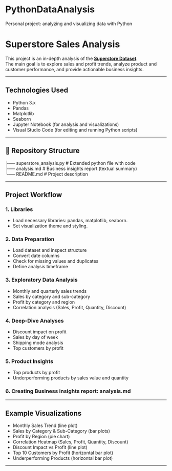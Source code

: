 # PythonDataAnalysis
Personal project: analyzing and visualizing data with Python
# Superstore Sales Analysis

This project is an in-depth analysis of the **[Superstore Dataset](https://www.kaggle.com/datasets/vivek468/superstore-dataset-final)**.  
The main goal is to explore sales and profit trends, analyze product and customer performance, and provide actionable business insights.

---

## Technologies Used
- Python 3.x  
- Pandas  
- Matplotlib  
- Seaborn  
- Jupyter Notebook (for analysis and visualizations)  
- Visual Studio Code (for editing and running Python scripts)

---

## 📂 Repository Structure
├── superstore_analysis.py # Extended python file with code      
├── analysis.md # Business insights report (textual summary)      
└── README.md # Project description      

---

##  Project Workflow
### 1. Libraries
- Load necessary libraries: pandas, matplotlib, seaborn.
- Set visualization theme and styling.
  
### 2. Data Preparation
- Load dataset and inspect structure
- Convert date columns 
- Check for missing values and duplicates
- Define analysis timeframe

### 3. Exploratory Data Analysis
- Monthly and quarterly sales trends  
- Sales by category and sub-category  
- Profit by category and region  
- Correlation analysis (Sales, Profit, Quantity, Discount)  

### 4. Deep-Dive Analyses
- Discount impact on profit  
- Sales by day of week  
- Shipping mode analysis  
- Top customers by profit  

### 5. Product Insights
- Top products by profit  
- Underperforming products by sales value and quantity  

### 6. Creating Business insights report: analysis.md

---

## Example Visualizations
- Monthly Sales Trend (line plot)  
- Sales by Category & Sub-Category (bar plots)  
- Profit by Region (pie chart)  
- Correlation Heatmap (Sales, Profit, Quantity, Discount)  
- Discount Impact vs Profit (line plot)  
- Top 10 Customers by Profit (horizontal bar plot)  
- Underperforming Products (horizontal bar plot)  

---
